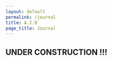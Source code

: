 ```yaml
---
layout: default
permalink: /journal
title: A.I.B
page_title: Journal
---
```


## UNDER CONSTRUCTION !!!